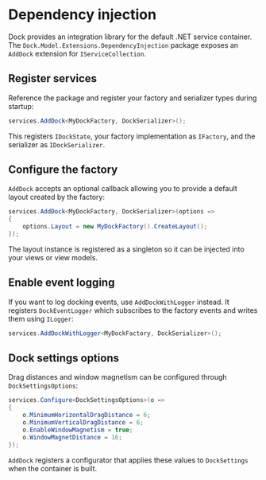 # Dependency injection

Dock provides an integration library for the default .NET service container. The `Dock.Model.Extensions.DependencyInjection` package exposes an `AddDock` extension for `IServiceCollection`.

## Register services

Reference the package and register your factory and serializer types during startup:

```csharp
services.AddDock<MyDockFactory, DockSerializer>();
```

This registers `IDockState`, your factory implementation as `IFactory`, and the serializer as `IDockSerializer`.

## Configure the factory

`AddDock` accepts an optional callback allowing you to provide a default layout created by the factory:

```csharp
services.AddDock<MyDockFactory, DockSerializer>(options =>
{
    options.Layout = new MyDockFactory().CreateLayout();
});
```

The layout instance is registered as a singleton so it can be injected into your views or view models.

## Enable event logging

If you want to log docking events, use `AddDockWithLogger` instead. It registers `DockEventLogger` which subscribes to the factory events and writes them using `ILogger`:

```csharp
services.AddDockWithLogger<MyDockFactory, DockSerializer>();
```

## Dock settings options

Drag distances and window magnetism can be configured through `DockSettingsOptions`:

```csharp
services.Configure<DockSettingsOptions>(o =>
{
    o.MinimumHorizontalDragDistance = 6;
    o.MinimumVerticalDragDistance = 6;
    o.EnableWindowMagnetism = true;
    o.WindowMagnetDistance = 16;
});
```

`AddDock` registers a configurator that applies these values to `DockSettings` when the container is built.
